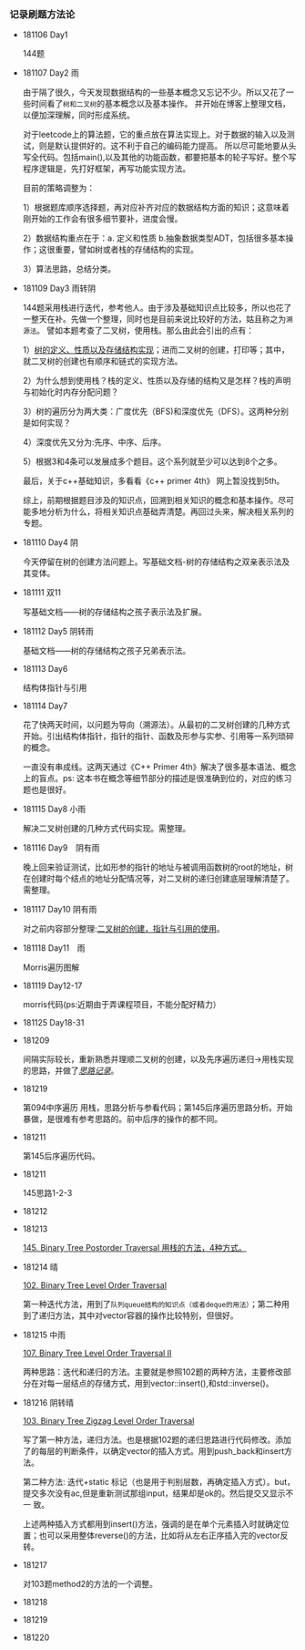 ### 记录刷题方法论

* 181106 Day1

  144题

* 181107 Day2  雨

  由于隔了很久，今天发现数据结构的一些基本概念又忘记不少。所以又花了一些时间看了`树和二叉树`的基本概念以及基本操作。
  并开始在博客上整理文档，以便加深理解，同时形成系统。

  对于leetcode上的算法题，它的重点放在算法实现上。对于数据的输入以及测试，则是默认提供好的。这不利于自己的编码能力提高。
  所以尽可能地要从头写全代码。包括main(),以及其他的功能函数，都要把基本的轮子写好。整个写程序逻辑是，先打好框架，再写功能实现方法。

  目前的策略调整为：

  1）根据题库顺序选择题，再对应补齐对应的数据结构方面的知识；这意味着刚开始的工作会有很多细节要补，进度会慢。

  2）数据结构重点在于：a. 定义和性质 b.抽象数据类型ADT，包括很多基本操作；这很重要，譬如树或者栈的存储结构的实现。

  3）算法思路，总结分类。

* 181109 Day3 雨转阴

  144题采用栈进行迭代，参考他人。由于涉及基础知识点比较多，所以也花了一整天在补。先做一个整理，同时也是目前来说比较好的方法，姑且称之为`溯源法`。
  譬如本题考查了二叉树，使用栈。那么由此会引出的点有：
  
  1）[树的定义、性质以及存储结构实现](https://www.cnblogs.com/rensandao/p/9925310.html)；进而二叉树的创建，打印等；其中，就二叉树的创建也有顺序和链式的实现方法。
  
  2）为什么想到使用栈？栈的定义、性质以及存储的结构又是怎样？栈的声明与初始化时内存分配问题？
  
  3）树的遍历分为两大类：广度优先（BFS)和深度优先（DFS）。这两种分别是如何实现？
  
  4）深度优先又分为:先序、中序、后序。
  
  5）根据3和4条可以发展成多个题目。这个系列就至少可以达到8个之多。
  
  最后，关于c++基础知识，多看看《c++ primer 4th》 网上暂没找到5th。
  
  综上，前期根据题目涉及的知识点，回溯到相关知识的概念和基本操作。尽可能多地分析为什么，将相关知识点基础弄清楚。再回过头来，解决相关系列的专题。

* 181110 Day4 阴

  今天停留在树的创建方法问题上。写基础文档-树的存储结构之双亲表示法及其变体。

* 181111   双11

  写基础文档——树的存储结构之孩子表示法及扩展。

* 181112 Day5 阴转雨
  
  基础文档——树的存储结构之孩子兄弟表示法。

* 181113 Day6
  
  结构体指针与引用

* 181114 Day7

  花了快两天时间，以问题为导向（溯源法）。从最初的二叉树创建的几种方式开始。引出结构体指针，指针的指针、函数及形参与实参、引用等一系列琐碎的概念。
  
  一直没有串成线。这两天通过《C++ Primer 4th》解决了很多基本语法、概念上的盲点。ps: 这本书在概念等细节部分的描述是很准确到位的，对应的练习题也是很好。
  
* 181115 Day8  小雨

  解决二叉树创建的几种方式代码实现。需整理。

* 181116 Day9　阴有雨

  晚上回来验证测试，比如形参的指针的地址与被调用函数树的root的地址，树在创建时每个结点的地址分配情况等，对二叉树的递归创建底层理解清楚了。需整理。

* 181117 Day10 阴有雨

  对之前内容部分整理:[二叉树的创建，指针与引用的使用](https://www.cnblogs.com/rensandao/p/9973412.html)。
  
* 181118 Day11　雨

  Morris遍历图解

* 181119 Day12-17
  
  morris代码(ps:近期由于弄课程项目，不能分配好精力）
  
* 181125 Day18-31

* 181209 

  间隔实际较长，重新熟悉并理顺二叉树的创建，以及先序遍历递归->用栈实现的思路，并做了[*思路记录*](https://github.com/rensandao/LeetCode/tree/master/144.%20Binary%20Tree%20Preorder%20Traversal)。
	
* 181219

  第094中序遍历 用栈，思路分析与参看代码；第145后序遍历思路分析。开始暴做，是很难有参考思路的。前中后序的操作的都不同。
  
* 181211

  第145后序遍历代码。
  
* 181211

  145思路1-2-3
  
* 181212

* 181213

  [145. Binary Tree Postorder Traversal 用栈的方法，4种方式。](https://github.com/rensandao/LeetCode/blob/master/145.%20Binary%20Tree%20Postorder%20Traversal/solution.h)
  
 * 181214  晴
 
   [102. Binary Tree Level Order Traversal](https://github.com/rensandao/LeetCode/tree/master/102.%20Binary%20Tree%20Level%20Order%20Traversal)
 
   第一种迭代方法，用到了``队列queue结构的知识点（或者deque的用法）``；第二种用到了递归方法，其中对vector容器的操作比较特别，但很好。
  
  * 181215 中雨
  
    [107. Binary Tree Level Order Traversal II](https://github.com/rensandao/LeetCode/blob/master/107.%20Binary%20Tree%20Level%20Order%20Traversal%20II/BinaryTreeLevelOrderTraversalII.cpp) 
    
	两种思路：迭代和递归的方法。主要就是参照102题的两种方法，主要修改部分在对每一层结点的存储方式，用到vector::insert(),和std::inverse()。
  
  * 181216  阴转晴
  
    [103. Binary Tree Zigzag Level Order Traversal](https://github.com/rensandao/LeetCode/blob/master/103.%20Binary%20Tree%20Zigzag%20Level%20Order%20Traversal/BinaryTreeZigzagLevelOrderTraversal.cpp)
  
    写了第一种方法，递归方法。也是根据102题的递归思路进行代码修改。添加了的每层的判断条件，以确定vector的插入方式。用到push_back和insert方法。
  
    第二种方法: 迭代+static 标记（也是用于判别层数，再确定插入方式）。but，提交多次没有ac,但是重新测试那组input，结果却是ok的。然后提交又显示不一
	致。
	
    上述两种插入方式都用到insert()方法，强调的是在单个元素插入时就确定位置；也可以采用整体reverse()的方法，比如将从左右正序插入完的vector反转。
  
  * 181217
  
    对103题method2的方法的一个调整。
  
  * 181218
  * 181219
  * 181220
  
  
  
  
  
  
  
  
  
  
  


